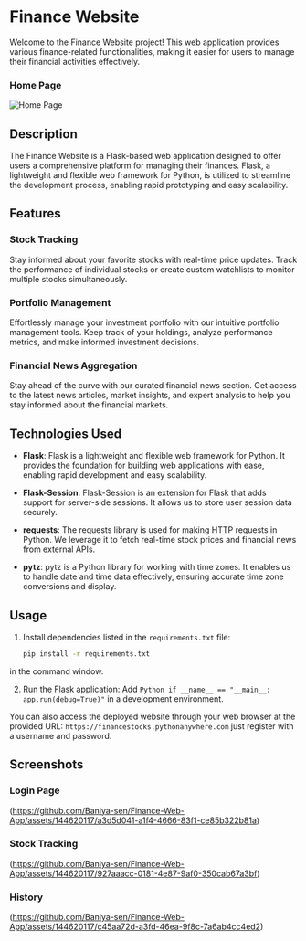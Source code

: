 # Finance Website

Welcome to the Finance Website project! This web application provides various finance-related functionalities, making it easier for users to manage their financial activities effectively.

### Home Page
![Home Page](https://github.com/Baniya-sen/Finance-Web-App/assets/144620117/bd14586a-e8f3-475c-85c3-9af5b8aafab0)

## Description

The Finance Website is a Flask-based web application designed to offer users a comprehensive platform for managing their finances. Flask, a lightweight and flexible web framework for Python, is utilized to streamline the development process, enabling rapid prototyping and easy scalability.

## Features

### Stock Tracking
Stay informed about your favorite stocks with real-time price updates. Track the performance of individual stocks or create custom watchlists to monitor multiple stocks simultaneously.

### Portfolio Management
Effortlessly manage your investment portfolio with our intuitive portfolio management tools. Keep track of your holdings, analyze performance metrics, and make informed investment decisions.

### Financial News Aggregation
Stay ahead of the curve with our curated financial news section. Get access to the latest news articles, market insights, and expert analysis to help you stay informed about the financial markets.

## Technologies Used

- **Flask**: Flask is a lightweight and flexible web framework for Python. It provides the foundation for building web applications with ease, enabling rapid development and easy scalability.
  
- **Flask-Session**: Flask-Session is an extension for Flask that adds support for server-side sessions. It allows us to store user session data securely.

- **requests**: The requests library is used for making HTTP requests in Python. We leverage it to fetch real-time stock prices and financial news from external APIs.

- **pytz**: pytz is a Python library for working with time zones. It enables us to handle date and time data effectively, ensuring accurate time zone conversions and display.

## Usage

1. Install dependencies listed in the `requirements.txt` file:
   ```cmd
   pip install -r requirements.txt
   ```
in the command window.
  
2. Run the Flask application:
   Add ```Python
         if __name__ == "__main__:
                 app.run(debug=True)"```
   in a development environment.

You can also access the deployed website through your web browser at the provided URL:
   `https://financestocks.pythonanywhere.com` just register with a username and password.

## Screenshots

### Login Page
(https://github.com/Baniya-sen/Finance-Web-App/assets/144620117/a3d5d041-a1f4-4666-83f1-ce85b322b81a)

### Stock Tracking
(https://github.com/Baniya-sen/Finance-Web-App/assets/144620117/927aaacc-0181-4e87-9af0-350cab67a3bf)

### History
(https://github.com/Baniya-sen/Finance-Web-App/assets/144620117/c45aa72d-a3fd-46ea-9f8c-7a6ab4cc4ed2)
